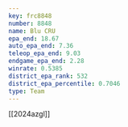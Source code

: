 ```yaml
---
key: frc8848
number: 8848
name: Blu CRU
epa_end: 18.67
auto_epa_end: 7.36
teleop_epa_end: 9.03
endgame_epa_end: 2.28
winrate: 0.5385
district_epa_rank: 532
district_epa_percentile: 0.7046
type: Team
---
```

[[2024azgl]]

